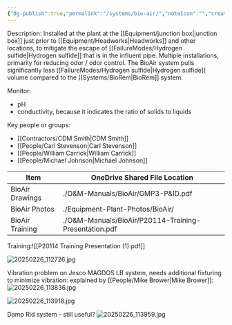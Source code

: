 ```yaml
---
{"dg-publish":true,"permalink":"/systems/bio-air/","noteIcon":"","created":"2025-05-20T10:31:26.408-05:00"}
---
```


Description: 
	Installed at the plant at the [[Equipment/junction box\|junction box]] just prior to [[Equipment/Headworks\|Headworks]] and other locations, to mitigate the escape of [[FailureModes/Hydrogen sulfide\|Hydrogen sulfide]] that is in the influent pipe. 
	Multiple installations, primarily for reducing odor / odor control.
	The BioAir system pulls significantly less [[FailureModes/Hydrogen sulfide\|Hydrogen sulfide]] volume compared to the [[Systems/BioRem\|BioRem]] system.

Monitor:
- pH
- conductivity, because it indicates the ratio of solids to liquids

Key people or groups:
- [[Contractors/CDM Smith\|CDM Smith]]
- [[People/Carl Stevenson\|Carl Stevenson]]
- [[People/William Carrick\|William Carrick]]
- [[People/Michael Johnson\|Michael Johnson]]



| Item            | OneDrive Shared File Location                         |
| --------------- | ----------------------------------------------------- |
| BioAir Drawings | ./O&M-Manuals/BioAir/GMP3-P&ID.pdf                    |
| BioAir Photos   | ./Equipment-Plant-Photos/BioAir/                      |
| BioAir Training | ./O&M-Manuals/BioAir/P20114-Training-Presentation.pdf |


Training:![[P20114 Training Presentation (1).pdf]]

![20250226_112726.jpg](/img/user/20250226_112726.jpg)

Vibration problem on Jesco MAGDOS LB system, needs additional fixturing to minimize vibration: explained by [[People/Mike Brower\|Mike Brower]]: ![20250226_113836.jpg](/img/user/20250226_113836.jpg)

![20250226_113918.jpg](/img/user/20250226_113918.jpg)

Damp Rid system - still useful? ![20250226_113959.jpg](/img/user/20250226_113959.jpg)

